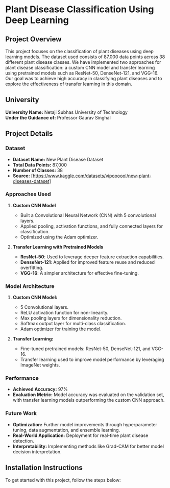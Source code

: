 # Plant Disease Classification Using Deep Learning

## Project Overview
This project focuses on the classification of plant diseases using deep learning models. The dataset used consists of 87,000 data points across 38 different plant disease classes. We have implemented two approaches for plant disease classification: a custom CNN model and transfer learning using pretrained models such as ResNet-50, DenseNet-121, and VGG-16. Our goal was to achieve high accuracy in classifying plant diseases and to explore the effectiveness of transfer learning in this domain.

## University
**University Name:** Netaji Subhas University of Technology  
**Under the Guidance of:** Professor Gaurav Singhal

## Project Details

### Dataset
- **Dataset Name:** New Plant Disease Dataset  
- **Total Data Points:** 87,000  
- **Number of Classes:** 38  
- **Source:** [https://www.kaggle.com/datasets/vipoooool/new-plant-diseases-dataset]  

### Approaches Used

1. **Custom CNN Model**
   - Built a Convolutional Neural Network (CNN) with 5 convolutional layers.
   - Applied pooling, activation functions, and fully connected layers for classification.
   - Optimized using the Adam optimizer.

2. **Transfer Learning with Pretrained Models**
   - **ResNet-50**: Used to leverage deeper feature extraction capabilities.
   - **DenseNet-121**: Applied for improved feature reuse and reduced overfitting.
   - **VGG-16**: A simpler architecture for effective fine-tuning.

### Model Architecture

1. **Custom CNN Model:**
   - 5 Convolutional layers.
   - ReLU activation function for non-linearity.
   - Max pooling layers for dimensionality reduction.
   - Softmax output layer for multi-class classification.
   - Adam optimizer for training the model.

2. **Transfer Learning:**
   - Fine-tuned pretrained models: ResNet-50, DenseNet-121, and VGG-16.
   - Transfer learning used to improve model performance by leveraging ImageNet weights.

### Performance
- **Achieved Accuracy:** 97%  
- **Evaluation Metric:** Model accuracy was evaluated on the validation set, with transfer learning models outperforming the custom CNN approach.

### Future Work
- **Optimization:** Further model improvements through hyperparameter tuning, data augmentation, and ensemble learning.
- **Real-World Application:** Deployment for real-time plant disease detection.
- **Interpretability:** Implementing methods like Grad-CAM for better model decision interpretation.

## Installation Instructions

To get started with this project, follow the steps below:


